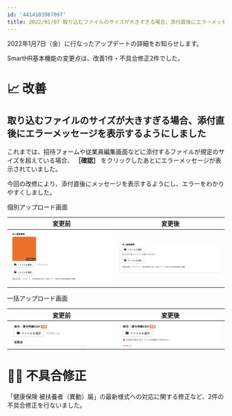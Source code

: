 ```yaml
---
id: '4414103987097'
title: 2022/01/07 取り込むファイルのサイズが大きすぎる場合、添付直後にエラーメッセージを表示するようにしました 他2件
---
```

2022年1月7日（金）に行なったアップデートの詳細をお知らせします。

SmartHR基本機能の変更点は、改善1件・不具合修正2件でした。

# 📈 改善

## 取り込むファイルのサイズが大きすぎる場合、添付直後にエラーメッセージを表示するようにしました

これまでは、招待フォームや従業員編集画面などに添付するファイルが規定のサイズを超えている場合、 **［確認］** をクリックしたあとにエラーメッセージが表示されていました。

今回の改修により、添付直後にメッセージを表示するようにし、エラーをわかりやすくしました。

個別アップロード画面

| 変更前 | 変更後 |
| --- | --- |
| ![](./143367417-7a2d0763-acdd-4043-b253-a6cf4228a1b7.png) | ![](./143367426-4169d191-0905-4a55-af9c-ee72aa00f05e.png) |

一括アップロード画面

| 変更前 | 変更後 |
| --- | --- |
| ![](./143368087-93a02a04-ad51-471d-a3a1-21fb46a6cf84.png) | ![](./143368212-adbca0d9-ab53-446b-806a-3444f1c1c9d0.png) |

# 👨‍⚕️ 不具合修正

「健康保険 被扶養者（異動）届」の最新様式への対応に関する修正など、2件の不具合修正を行ないました。
